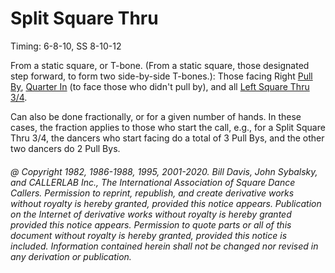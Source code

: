 
# Split Square Thru

Timing: 6-8-10, SS 8-10-12

From a static square, or T-bone. (From a static square, those designated step forward,
to form two side-by-side T-bones.): Those facing Right [Pull By](../b1/pull_by.md), 
[Quarter In](quarter_in.md) (to face those who didn't pull by), 
and all [Left Square Thru 3/4](../b1/square_thru.md).

Can also be done fractionally, or for a given number of hands. In these cases, the
fraction applies to those who start the call, e.g., for a Split Square Thru 3/4, the
dancers who start facing do a total of 3 Pull Bys, and the other two dancers do 2 Pull
Bys.

###### @ Copyright 1982, 1986-1988, 1995, 2001-2020. Bill Davis, John Sybalsky, and CALLERLAB Inc., The International Association of Square Dance Callers. Permission to reprint, republish, and create derivative works without royalty is hereby granted, provided this notice appears. Publication on the Internet of derivative works without royalty is hereby granted provided this notice appears. Permission to quote parts or all of this document without royalty is hereby granted, provided this notice is included. Information contained herein shall not be changed nor revised in any derivation or publication.
